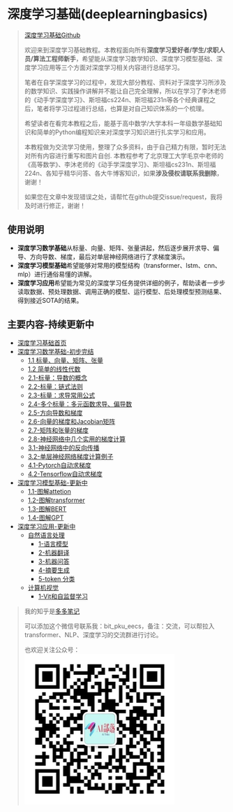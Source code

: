 # 深度学习基础(deeplearningbasics)
> [深度学习基础Github](https://github.com/erenup/deeplearningbasics)
> 
> 欢迎来到深度学习基础教程。本教程面向所有**深度学习爱好者/学生/求职人员/算法工程师新手**，希望能从深度学习数学知识、深度学习模型基础、深度学习应用等三个方面对深度学习相关内容进行总结学习。
> 
> 笔者在自学深度学习的过程中，发现大部分教程、资料对于深度学习所涉及的数学知识、实践操作讲解并不能让自己完全理解，所以在学习了李沐老师的《动手学深度学习》、斯坦福cs224n、斯坦福231n等各个经典课程之后，笔者将学习过程进行总结，也算是对自己知识体系的一个梳理。
> 
> 希望读者在看完本教程之后，能基于高中数学/大学本科一年级数学基础知识和简单的Python编程知识来对深度学习知识进行扎实学习和应用。
> 
> 本教程做为交流学习使用，整理了众多资料，由于自己精力有限，暂时无法对所有内容进行重写和图片自创. 本教程参考了北京理工大学毛京中老师的《高等数学》、李沐老师的《动手学深度学习》、斯坦福cs231n、斯坦福224n、各知乎精华问答、各大牛博客知识，如果**涉及侵权请联系我删除**，谢谢！
> 
> 如果您在文章中发现错误之处，请帮忙在github提交issue/request，我将及时进行修正，谢谢！
> 
<!-- docs/_sidebar.md -->

## 使用说明
- **深度学习数学基础**从标量、向量、矩阵、张量讲起，然后逐步展开求导、偏导、方向导数、梯度，最后对单层神经网络进行了求梯度演示。
- **深度学习模型基础**希望能够对常用的模型结构（transformer、lstm、cnn、mlp）进行通俗易懂的讲解。
- **深度学习应用**希望能为常见的深度学习任务提供详细的例子，帮助读者一步步读取数据、预处理数据、调用正确的模型、运行模型、后处理模型预测结果、得到接近SOTA的结果。

## 主要内容-持续更新中

* [深度学习基础首页](/)
* [深度学习数学基础-初步完结](./深度学习数学基础/0-前言)
    * [1.1 标量、向量、矩阵、张量](./深度学习数学基础/1.1-标量、向量、矩阵和张量)
    * [1.2 简单的线性代数](./深度学习数学基础/1.2-简单的线性代数.md)
    * [2.1-标量：导数的概念](./深度学习数学基础/2.1-标量：导数的概念.md)
    * [2.2-标量：链式法则](./深度学习数学基础/2.2-标量：链式法则.md)
    * [2.3-标量：求导常用公式](./深度学习数学基础/2.3-标量：求导常用公式.md)
    * [2.4-多个标量：多元函数求导、偏导数](./深度学习数学基础/2.4-多个标量：多元函数求导、偏导数.md)
    * [2.5-方向导数和梯度](./深度学习数学基础/2.5-方向导数和梯度.md)
    * [2.6-向量的梯度和Jacobian矩阵](./深度学习数学基础/2.6-向量的梯度和Jacobian矩阵.md)
    * [2.7-矩阵和张量的梯度](./深度学习数学基础/2.7-矩阵和张量的梯度.md)
    * [2.8-神经网络中几个实用的梯度计算](./深度学习数学基础/2.8-神经网络中几个实用的梯度计算.md)
    * [3.1-神经网络中的反向传播](./深度学习数学基础/3.1-神经网络中的反向传播.md)
    * [3.2-单层神经网络梯度计算例子](./深度学习数学基础/3.2-单层神经网络梯度计算例子.md)
    * [4.1-Pytorch自动求梯度](./深度学习数学基础/4.1-Pytorch自动求梯度.md)
    * [4.2-Tensorflow自动求梯度](./深度学习数学基础/4.2-Tensorflow自动求梯度.md)
* [深度学习模型基础-更新中](./深度学习模型基础/transformer基本原理讲解/0-前言.md)
    * [1.1-图解attetion](./深度学习模型基础/transformer基本原理讲解/1.1-图解attetion.md)
    * [1.2-图解transformer](./深度学习模型基础/transformer基本原理讲解/1.2-图解transformer.md)
    * [1.3-图解BERT](./深度学习模型基础/transformer基本原理讲解/1.3-图解BERT.md)
    * [1.4-图解GPT](./深度学习模型基础/transformer基本原理讲解/1.4-图解GPT.md)
* [深度学习应用-更新中](./深度学习应用/前言.md)
    * [自然语言处理](./深度学习应用/自然语言处理任务/前言.md)
        * [1-语言模型](./深度学习应用/自然语言处理任务/1-language_modeling-语言模型.md)
        * [2-机器翻译](./深度学习应用/自然语言处理任务/2-translation-机器翻译.md)
        * [3-机器问答](./深度学习应用/自然语言处理任务/3-question_answering-机器问答.md)
        * [4-摘要生成](./深度学习应用/自然语言处理任务/4-summarization-摘要生成.md)
        * [5-token 分类](./深度学习应用/自然语言处理任务/5-token_classification-词_符号_token级别分类任务.md)
    * [计算机视觉](./深度学习应用/计算机视觉任务/前言.md)
        * [1-Vit和自监督学习](./深度学习应用/计算机视觉任务/1-Vision%20Transformer使用和facebook自监督学习DINO训练方法.md)




> 我的知乎是[多多笔记](http://www.zhihu.com/people/nai-ping-46-76)
> 
> 可以添加这个微信号联系我：bit_pku_eecs，备注：交流，可以帮拉入transformer、NLP、深度学习的交流群进行讨论。
> 
> 也欢迎关注公众号：![公众号](./resources/AI部落联盟.jpg)



